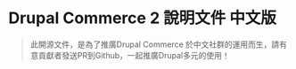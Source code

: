 # Drupal Commerce 2 說明文件 中文版

> 此開源文件，是為了推廣Drupal Commerce 於中文社群的運用而生，請有意貢獻者發送PR到Github，一起推廣Drupal多元的使用！
